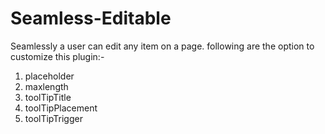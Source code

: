 # Seamless-Editable
Seamlessly a user can edit any item on a page. following are the option to customize this plugin:-
1. placeholder
2. maxlength
3. toolTipTitle
4. toolTipPlacement
5. toolTipTrigger
